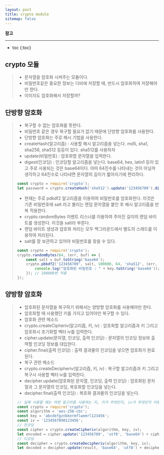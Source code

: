 ```yaml
---
layout: post
title: crypto module
sitemap: false
---
```


**참고**  
* * *  

* toc
{:toc}

## crypto 모듈
> * 문자열을 암호화 시켜주는 모듈이다.
> * 비밀번호같은 중요한 정보는 디비에 저장할 때, 반드시 암호화하여 저장해야만 한다.
> * 이미지도 암호화해서 저장할까?

## 단방향 암호화
> * 복구할 수 없는 암호화를 뜻한다.
> * 비밀번호 같은 경우 복구할 필요가 없기 때문에 단방향 암호화를 사용한다.
> * 단방향 암호화는 주로 해시 기법을 사용한다.
> * createHash(알고리즘) : 사용할 해시 알고리즘을 넣는다. md5, sha1, sha256, sha512 등등이 있다. sha512를 사용하자
> * update(비밀번호) : 암호화할 문자열을 입력한다.
> * digest(인코딩) : 인코딩할 알고리즘을 넣는다. base64, hex, latin1 등이 있고 주로 사용되는 것은 base64이다. 아마 64진수를 나타내는 것이 아닐까 생각하고 64진수로 나타내면 문자열의 길이가 짧아지기에 편리하다.
> ~~~js
> const crypto = require('crypto');
> let password = crypto.createHash('sha512').update('123456789').digest('base64');
> ~~~
> * 현재는 주로 pdkdf2 알고리즘을 이용하여 비밀번호를 암호화한다. 이것은 기존 비밀번호에 salt 라고 불리는 랜덤 문자열을 붙인 후 해시 알고리즘을 반복 적용한다.
> * crypto.randomBytes 이벤트 리스너를 이용하여 주어진 길이의 랜덤 바이트를 생성한다. 이것을 salt라 부른다.
> * 랜덤 바이트 생성과 암호화 처리는 모두 백그라운드에서 별도의 스레드를 이용하여 처리된다.
> * salt를 잘 보관하고 있어야 비밀번호를 찾을 수 있다.
> ~~~js
> const crypto = require('crypto');
> crypto.randomBytes(64, (err, buf) => {
>     const salt = buf.toString('base64');
>     crypto.pbkdf2('123456789', salt, 100000, 64, 'sha512', (err, key) => {
>         console.log("암호화된 비밀번호 : " + key.toString('base64'));
>     }); // 100000번 적용
> });
> ~~~

## 양방향 암호화
> * 암호화된 문자열을 복구하기 위해서는 양방향 암호화를 사용해야만 한다.
> * 암호화할 때 사용했던 키를 가지고 있어야만 복구할 수 있다.
> * 암호화 관련 메소드
> * crypto.createCipheriv(알고리즘, 키, iv) : 암호화할 알고리즘과 키 그리고 암호화시 초기화할 벡터 iv를 입력한다.
> * cipher.update(문자열, 인코딩, 출력 인코딩) : 문자열의 인코딩 정보와 출력할 인코딩 정보를 대입한다.
> * cipher.final(출력 인코딩) : 출력 결과물의 인코딩을 넣으면 암호화가 완료된다.
> * 복구 관련 메소드
> * crypto.createDecipheriv(알고리즘, 키, iv) : 복구할 알고리즘과 키 그리고 복구시 사용할 벡터 iv를 입력한다.
> * decipher.update(암호화된 문자열, 인코딩, 출력 인코딩) : 암호화된 문자열과 그 문자열의 인코딩, 복호화할 인코딩을 넣는다.
> * decipher.final(출력 인코딩) : 복호화 결과물의 인코딩을 넣는다.
> ~~~js
> // 실제 사용할 때는 어떤 알고리즘 사용하는 지, 키가 무엇인지, iv가 무엇인지 이렇게 코드에 다 적어도 되나?? 그냥 npm 라이브러리 알아보는게 나을듯..
> const crypto = require('crypto');
> const algorithm = 'aes-256-cbc';
> const key = 'abcdefgznbkermflwemrl123456';
> const iv = '1234567890123456';
> // 인코딩
> const cipher = crypto.createCipheriv(algorithm, key, iv);
> let encoded = cipher.update('123456789', 'utf8', 'base64') + cipher.final('base64');
> // 디코딩
> const decipher = crypto.createDecipheriv(algorithm, key, iv);
> let decoded = decipher.update(result, 'base64', 'utf8') + decipher.final('utf8');
> ~~~